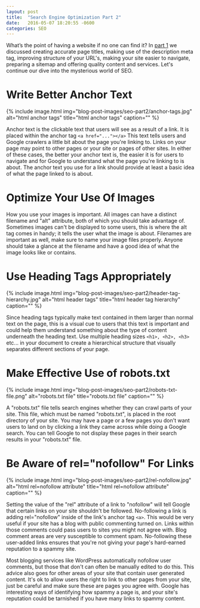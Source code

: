 ```yaml
---
layout: post
title:  "Search Engine Optimization Part 2"
date:   2016-05-07 18:20:55 -0600
categories: SEO
---
```


What’s the point of having a website if no one can find it? In [part 1](http://www.alkami.io/seo-part1) we discussed creating accurate page titles, making use of the description meta tag, improving structure of your URL's, making your site easier to navigate, preparing a sitemap and offering quality content and services. Let's continue our dive into the mysterious world of SEO.

# Write Better Anchor <a> Text

{% include image.html
  img="blog-post-images/seo-part2/anchor-tags.jpg"
  alt="html anchor tags"
  title="html anchor tags"
  caption=""
%}

Anchor text is the clickable text that users will see as a result of a link. It is placed within the anchor tag `<a href="..."></a>` This text tells users and Google crawlers a little bit about the page you're linking to. Links on your page may point to other pages or your site or pages of other sites. In either of these cases, the better your anchor text is, the easier it is for users to navigate and for Google to understand what the page you're linking to is about. The anchor text you use for a link should provide at least a basic idea of what the page linked to is about.


# Optimize Your Use Of Images

How you use your images is important. All images can have a distinct filename and "alt" attribute, both of which you should take advantage of. Sometimes images can't be displayed to some users, this is where the alt tag comes in handy; it tells the user what the image is about. Filenames are important as well, make sure to name your image files properly. Anyone should take a glance at the filename and have a good idea of what the image looks like or contains.

# Use Heading Tags Appropriately

{% include image.html
  img="blog-post-images/seo-part2/header-tag-hierarchy.jpg"
  alt="html header tags"
  title="html header tag hierarchy"
  caption=""
%}

Since heading tags typically make text contained in them larger than normal text on the page, this is a visual cue to users that this text is important and could help them understand something about the type of content underneath the heading text. Use multiple heading sizes `<h1>, <h2>, <h3>` etc... in your document to create a hierarchical structure that visually separates different sections of your page.

# Make Effective Use of robots.txt

{% include image.html
  img="blog-post-images/seo-part2/robots-txt-file.png"
  alt="robots.txt file"
  title="robots.txt file"
  caption=""
%}

A "robots.txt" file tells search engines whether they can crawl parts of your site. This file, which must be named "robots.txt", is placed in the root directory of your site. You may have a page or a few pages you don't want users to land on by clicking a link they came across while doing a Google search. You can tell Google to not display these pages in their search results in your "robots.txt" file.

# Be Aware of rel="nofollow" For Links

{% include image.html
  img="blog-post-images/seo-part2/rel-nofollow.jpg"
  alt="html rel=nofollow attribute"
  title="html rel=nofollow attribute"
  caption=""
%}

Setting the value of the "rel" attribute of a link to "nofollow" will tell Google that certain links on your site shouldn't be followed. No-following a link is adding rel="nofollow" inside of the link's anchor tag `<a>`. This would be very useful if your site has a blog with public commenting turned on. Links within those comments could pass users to sites you might not agree with. Blog comment areas are very susceptible to comment spam. No-following these user-added links ensures that you're not giving your page's hard-earned reputation to a spammy site.

Most blogging services like WordPress automatically nofollow user comments, but those that don't can often be manually edited to do this. This advice also goes for other areas of your site that contain user generated content. It's ok to allow users the right to link to other pages from your site, just be careful and make sure these are pages you agree with. Google has interesting ways of identifying how spammy a page is, and your site's reputation could be tarnished if you have many links to spammy content.
